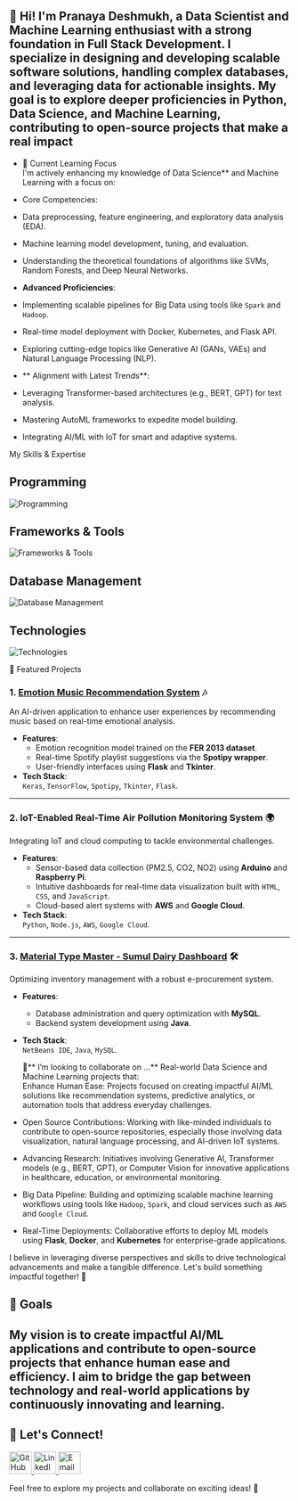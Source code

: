 
👋 Hi! I'm Pranaya Deshmukh, a Data Scientist and Machine Learning enthusiast with a strong foundation in Full Stack Development. I specialize in designing and developing scalable software solutions, handling complex databases, and leveraging data for actionable insights. My goal is to explore deeper proficiencies in Python, Data Science, and Machine Learning, contributing to open-source projects that make a real impact
- 
- 🌱  Current Learning Focus  
   I'm actively enhancing my knowledge of Data Science** and Machine Learning with a focus on:  

-   Core Competencies:  
  - Data preprocessing, feature engineering, and exploratory data analysis (EDA).  
  - Machine learning model development, tuning, and evaluation.  
  - Understanding the theoretical foundations of algorithms like SVMs, Random Forests, and Deep Neural Networks.  

-   **Advanced Proficiencies**:  
  - Implementing scalable pipelines for Big Data using tools like `Spark` and `Hadoop`.  
  - Real-time model deployment with Docker, Kubernetes, and Flask API.  
  - Exploring cutting-edge topics like Generative AI (GANs, VAEs) and Natural Language Processing (NLP).

-  ** Alignment with Latest Trends**:  
  - Leveraging Transformer-based architectures (e.g., BERT, GPT) for text analysis.  
  - Mastering AutoML frameworks to expedite model building.  
  - Integrating AI/ML with IoT for smart and adaptive systems.

My Skills & Expertise

## Programming  
![Programming](https://img.shields.io/badge/Programming-Python%2C%20Java%2C%20JavaScript-blue?style=for-the-badge)

## Frameworks & Tools  
![Frameworks & Tools](https://img.shields.io/badge/Frameworks%20%26%20Tools-TensorFlow%2C%20Keras%2C%20Flask%2C%20Node.js-green?style=for-the-badge)

## Database Management  
![Database Management](https://img.shields.io/badge/Database%20Management-MySQL%2C%20MongoDB-yellow?style=for-the-badge)

## Technologies  
![Technologies](https://img.shields.io/badge/Other%20Technologies-IoT%2C%20Cloud%20Computing%20%28AWS%2C%20Google%20Cloud%29-purple?style=for-the-badge)

  
 🚀 Featured Projects

### 1. [Emotion Music Recommendation System](https://github.com/Pranaya-12/Emotion-Music-Recommendation) 🎶  
An AI-driven application to enhance user experiences by recommending music based on real-time emotional analysis.  

- **Features**:  
  - Emotion recognition model trained on the **FER 2013 dataset**.  
  - Real-time Spotify playlist suggestions via the **Spotipy wrapper**.  
  - User-friendly interfaces using **Flask** and **Tkinter**.  
- **Tech Stack**:  
  `Keras`, `TensorFlow`, `Spotipy`, `Tkinter`, `Flask`.  

---

### 2. IoT-Enabled Real-Time Air Pollution Monitoring System 🌍  
Integrating IoT and cloud computing to tackle environmental challenges.  

- **Features**:  
  - Sensor-based data collection (PM2.5, CO2, NO2) using **Arduino** and **Raspberry Pi**.  
  - Intuitive dashboards for real-time data visualization built with `HTML`, `CSS`, and `JavaScript`.  
  - Cloud-based alert systems with **AWS** and **Google Cloud**.  
- **Tech Stack**:  
  `Python`, `Node.js`, `AWS`, `Google Cloud`.  

---

### 3. [Material Type Master - Sumul Dairy Dashboard](https://github.com/Pranaya-12/Material-Type-Master) 🛠  
Optimizing inventory management with a robust e-procurement system.  

- **Features**:  
  - Database administration and query optimization with **MySQL**.  
  - Backend system development using **Java**.  
- **Tech Stack**:  
  `NetBeans IDE`, `Java`, `MySQL`.  


  💞️** I’m looking to collaborate on ...**
  Real-world Data Science and Machine Learning projects that:  
  Enhance Human Ease: Projects focused on creating impactful AI/ML solutions like recommendation systems, predictive analytics, or automation tools that address everyday challenges.  
- Open Source Contributions: Working with like-minded individuals to contribute to open-source repositories, especially those involving data visualization, natural language processing, and AI-driven IoT systems.  
- Advancing Research: Initiatives involving Generative AI, Transformer models (e.g., BERT, GPT), or Computer Vision for innovative applications in healthcare, education, or environmental monitoring.  
- Big Data Pipeline: Building and optimizing scalable machine learning workflows using tools like `Hadoop`, `Spark`, and cloud services such as `AWS` and `Google Cloud`.  
- Real-Time Deployments: Collaborative efforts to deploy ML models using **Flask**, **Docker**, and **Kubernetes** for enterprise-grade applications.  

I believe in leveraging diverse perspectives and skills to drive technological advancements and make a tangible difference. Let's build something impactful together! 🚀

## 🎯 Goals  
My vision is to create impactful AI/ML applications and contribute to open-source projects that enhance **human ease** and **efficiency**. I aim to bridge the gap between technology and real-world applications by continuously innovating and learning.
-
## 🤝 Let's Connect!  
<a href="https://github.com/Pranaya-1208" target="_blank">
    <img src="https://cdn-icons-png.flaticon.com/512/733/733609.png" alt="GitHub Profile" style="width:40px; height:40px;">
</a>







<a href="https://www.linkedin.com/in/pranaya-deshmukh/" target="_blank">
    <img src="https://cdn-icons-png.flaticon.com/512/174/174857.png" alt="LinkedIn Profile" style="width:40px; height:40px;">








<a href="mailto:pranayadeshmukh1020@gmail.com">
    <img src="https://upload.wikimedia.org/wikipedia/commons/4/4e/Gmail_Icon.jpg" alt="Email" style="width:40px; height:40px;">
</a>

Feel free to explore my projects and collaborate on exciting ideas! 🚀  
